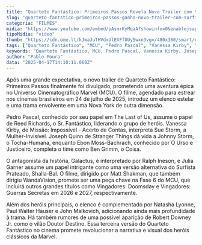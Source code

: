 ```yaml
---
title: "Quarteto Fantástico: Primeiros Passos Revela Novo Trailer com Surfista Prateado e Galactus"
slug: "quarteto-fantstico-primeiros-passos-ganha-novo-trailer-com-surfista-e-galactus"
categoria: "FILMES"
midia: "https://www.youtube.com/embed/pAsmrKyMqaA?showinfo=0&enablejsapi=1"
tipoMidia: "video"
thumb: "https://cdn.ome.lt/kJmaJuTHVdxUlEXFfUUy5wxn3vg=/480x360/smart/extras/conteudos/imagem_2025-04-17_110126182.png"
tags: ["Quarteto Fantástico", "MCU", "Pedro Pascal", "Vanessa Kirby", "Joseph Quinn", "Ebon Moss-Bachrach", "Ralph Ineson", "Julia Garner", "Matt Shakman", "Nova York retrofuturista", "Marvel Studios", "Fase 6 do MCU"]
keywords: "Quarteto Fantástico, MCU, Pedro Pascal, Vanessa Kirby, Joseph Quinn, Ebon Moss-Bachrach, Ralph Ineson, Julia Garner, Matt Shakman, Nova York retrofuturista, Marvel Studios, Fase 6 do MCU"
author: "Pablo Moura"
data: "2025-04-17T14:10:11.060Z"
---
```


Após uma grande expectativa, o novo trailer de Quarteto Fantástico: Primeiros Passos finalmente foi divulgado, prometendo uma aventura épica no Universo Cinematográfico Marvel (MCU). O filme, agendado para estrear nos cinemas brasileiros em 24 de julho de 2025, introduz um elenco estelar e uma trama envolvente em uma Nova York de outra dimensão.

Pedro Pascal, conhecido por seu papel em The Last of Us, assume o papel de Reed Richards, o Sr. Fantástico, liderando o grupo de heróis. Vanessa Kirby, de Missão: Impossível - Acerto de Contas, interpreta Sue Storm, a Mulher-Invisível. Joseph Quinn de Stranger Things dá vida a Johnny Storm, o Tocha-Humana, enquanto Ebon Moss-Bachrach, conhecido por O Urso e Justiceiro, completa o time como Ben Grimm, o Coisa.

O antagonista da história, Galactus, é interpretado por Ralph Ineson, e Julia Garner assume um papel intrigante como uma versão alternativa do Surfista Prateado, Shalla-Bal. O filme, dirigido por Matt Shakman, que também dirigiu WandaVision, promete ser uma peça chave na Fase 6 do MCU, que incluirá outros grandes títulos como Vingadores: Doomsday e Vingadores: Guerras Secretas em 2026 e 2027, respectivamente.

Além dos heróis principais, o elenco é complementado por Natasha Lyonne, Paul Walter Hauser e John Malkovich, adicionando ainda mais profundidade à trama. Há também rumores de uma possível aparição de Robert Downey Jr. como o vilão Doutor Destino. Essa terceira versão do Quarteto Fantástico no cinema promete revolucionar a narrativa e visual dos heróis clássicos da Marvel.